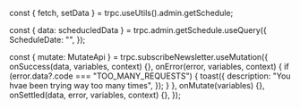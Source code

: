 <!-- Utils -->

const { fetch, setData } = trpc.useUtils().admin.getSchedule;

<!-- Query -->

const { data: scheducledData } = trpc.admin.getSchedule.useQuery({
ScheduleDate: "",
});

<!-- Mutation -->

const { mutate: MutateApi } = trpc.subscribeNewsletter.useMutation({
onSuccess(data, variables, context) {},
onError(error, variables, context) {
if (error.data?.code === "TOO_MANY_REQUESTS") {
toast({
description: "You hvae been trying way too many times",
});
}
},
onMutate(variables) {},
onSettled(data, error, variables, context) {},
});







<!-- temporary copypaste -->
